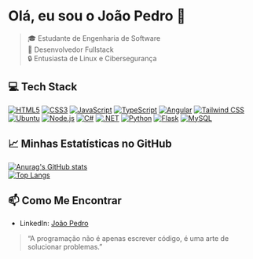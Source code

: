 # Olá, eu sou o João Pedro 👋

> 🎓 Estudante de Engenharia de Software  
> 💼 Desenvolvedor Fullstack  
> 🔒 Entusiasta de Linux e Cibersegurança  

## 💻 Tech Stack

<p align="left">
  <a href="#"><img alt="HTML5" src="https://img.shields.io/badge/HTML5-E34F26?logo=html5&logoColor=white" /></a>
  <a href="#"><img alt="CSS3" src="https://img.shields.io/badge/CSS3-1572B6?logo=css3&logoColor=white" /></a>
  <a href="#"><img alt="JavaScript" src="https://img.shields.io/badge/JavaScript-F7DF1E?logo=javascript&logoColor=black" /></a>
  <a href="#"><img alt="TypeScript" src="https://img.shields.io/badge/TypeScript-3178C6?logo=typescript&logoColor=white" /></a>
  <a href="#"><img alt="Angular" src="https://img.shields.io/badge/Angular-DD0031?logo=angular&logoColor=white" /></a>
  <a href="#"><img alt="Tailwind CSS" src="https://img.shields.io/badge/Tailwind_CSS-06B6D4?logo=tailwind-css&logoColor=white" /></a>
  <a href="#"><img alt="Ubuntu" src="https://img.shields.io/badge/Ubuntu-E95420?logo=ubuntu&logoColor=white" /></a>
  <a href="#"><img alt="Node.js" src="https://img.shields.io/badge/Node.js-339933?logo=node.js&logoColor=white" /></a>
  <a href="#"><img alt="C#" src="https://img.shields.io/badge/C%23-239120?logo=c-sharp&logoColor=white" /></a>
  <a href="#"><img alt=".NET" src="https://img.shields.io/badge/.NET-512BD4?logo=.net&logoColor=white" /></a>
  <a href="#"><img alt="Python" src="https://img.shields.io/badge/Python-3776AB?logo=python&logoColor=white" /></a>
  <a href="#"><img alt="Flask" src="https://img.shields.io/badge/Flask-000000?logo=flask&logoColor=white" /></a>
  <a href="#"><img alt="MySQL" src="https://img.shields.io/badge/MySQL-4479A1?logo=mysql&logoColor=white" /></a>
</p>

## 📈 Minhas Estatísticas no GitHub

[![Anurag's GitHub stats](https://github-readme-stats.vercel.app/api?username=joaopedroleonel&show_icons=true&theme=radical)](https://github.com/joaopedroleonel)  
[![Top Langs](https://github-readme-stats.vercel.app/api/top-langs/?username=joaopedroleonel&layout=compact&theme=radical)](https://github.com/joaopedroleonel)

## 📫 Como Me Encontrar

- LinkedIn: [João Pedro](https://br.linkedin.com/in/jo%C3%A3o-pedro-segatto-4865902ba)


> “A programação não é apenas escrever código, é uma arte de solucionar problemas.”  



